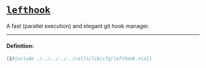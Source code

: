 # [`lefthook`][lefthook]

A fast (parallel execution) and elegant git hook manager.

[lefthook]: https://github.com/evilmartians/lefthook

---

#### Definition:

```nix
{{#include ./../../../../cells/lib/cfg/lefthook.nix}}
```
